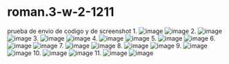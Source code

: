 # roman.3-w-2-1211
prueba de envio de codigo y de screenshot
1.
![image](https://github.com/user-attachments/assets/c712fc2a-95f8-4f3f-b825-bbaf818cfca6)
![image](https://github.com/user-attachments/assets/d0774279-ecb7-4b41-a0b8-7eee816b6365)
2. 
![image](https://github.com/user-attachments/assets/9a5f4962-5263-4f30-b4b4-09692c8ed655)
![image](https://github.com/user-attachments/assets/7b56c8f8-3981-4937-82bb-28da505d33f5)
3. 
![image](https://github.com/user-attachments/assets/6cdaeef0-efff-48cb-901a-27ad5ea44588)
![image](https://github.com/user-attachments/assets/f0efc42c-5169-453b-9716-97f94779eacd)
4.
![image](https://github.com/user-attachments/assets/d979bf70-aac7-40b3-953d-78df388f25a7)
![image](https://github.com/user-attachments/assets/49b76de9-0ff8-4760-b335-c34307802aa5)
5. 
![image](https://github.com/user-attachments/assets/fd06bc24-8f4d-4120-a7eb-2bfb20563c83)
![image](https://github.com/user-attachments/assets/dcf57454-7f40-4040-b627-8685353f15ee)
6. 
![image](https://github.com/user-attachments/assets/af1351ea-8df7-4fd0-b61b-e428aae9264a)
![image](https://github.com/user-attachments/assets/ec01febf-83ef-448f-a308-e485f494260e)
7. 
![image](https://github.com/user-attachments/assets/74cf7d0c-d76a-46f0-bd9b-dc26c3076447)
![image](https://github.com/user-attachments/assets/4cdbb56e-d411-47fa-a4ff-03ef90487b34)
8. 
![image](https://github.com/user-attachments/assets/336678cc-9804-4423-b190-ba8d3ee4af2f)
![image](https://github.com/user-attachments/assets/d5db24e2-c408-48e2-8744-dddc4cd3f4ee)
9. 
![image](https://github.com/user-attachments/assets/94cd1166-8d97-4487-b5b6-17601626fe41)
![image](https://github.com/user-attachments/assets/07c094c5-43a8-46b4-a115-d177fb9dd719)
10. 
![image](https://github.com/user-attachments/assets/f8695f98-9e18-48e1-99bf-1e64aca3e19c)
![image](https://github.com/user-attachments/assets/a43e1b41-497d-4f6b-bc91-f1ab29ae505e)
11. 
![image](https://github.com/user-attachments/assets/5b25089d-65d8-4960-8271-c3e9cbdd58ed)
![image](https://github.com/user-attachments/assets/71826705-ae70-47be-9844-572cc2b60a77)




















